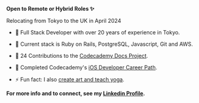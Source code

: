 **Open to Remote or Hybrid Roles ✨**

Relocating from Tokyo to the UK in April 2024

- 🌳 Full Stack Developer with over 20 years of experience in Tokyo.
- 🔭 Current stack is Ruby on Rails, PostgreSQL, Javascript, Git and AWS.
- 🌳 24 Contributions to the [Codecademy Docs Project](https://github.com/Codecademy/docs).
- 🌱 Completed Codecademy's [iOS Developer Career Path](https://www.codecademy.com/profiles/gracekishino/certificates/61f8af7dd831aa000f1e63b6).

- ⚡ Fun fact: I also [create art and teach yoga](https://twigtea.com).

**For more info and to connect, see my [Linkedin Profile](https://www.linkedin.com/in/gracekishino/).**




<!--
**gracekishino/gracekishino** is a ✨ _special_ ✨ repository because its `README.md` (this file) appears on your GitHub profile.

Here are some ideas to get you started:

- 👯 I’m looking to collaborate on ...
- 🤔 I’m looking for help with ...
- 💬 Ask me about ...
- 📫 How to reach me: ...
- 😄 Pronouns: ...
- ⚡ Fun fact: ...
-->

